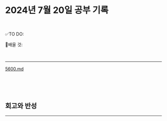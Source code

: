 # 2024년 7월 20일 공부 기록 

<br>

✅TO DO: 



💭배울 것:


<br>

---


[5600.md](..%2F..%2F..%2FAlgorithm%2FSolvedProblem%2F%EB%9E%9C%EB%8D%A4%EB%A7%88%EB%9D%BC%ED%86%A4%2F%EC%BD%94%EC%8A%A4007%2F5600%2F5600.md)


<br><br><br>





## 회고와 반성

---

